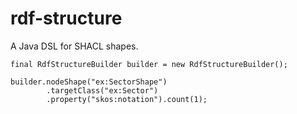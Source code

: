 # rdf-structure

A Java DSL for SHACL shapes.

```
final RdfStructureBuilder builder = new RdfStructureBuilder();

builder.nodeShape("ex:SectorShape")
		.targetClass("ex:Sector")
		.property("skos:notation").count(1);
```